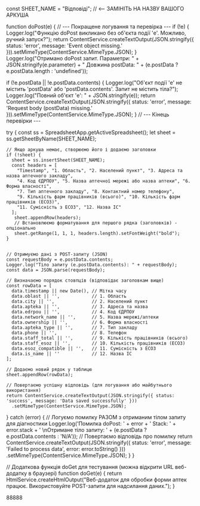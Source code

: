  
const SHEET_NAME = "Відповіді"; // <-- ЗАМІНІТЬ НА НАЗВУ ВАШОГО АРКУША

function doPost(e) {
  // --- Покращене логування та перевірка --- 
  if (!e) {
    Logger.log("Функцію doPost викликано без об'єкта події 'e'. Можливо, ручний запуск?");
    return ContentService.createTextOutput(JSON.stringify({ status: 'error', message: 'Event object missing.' })).setMimeType(ContentService.MimeType.JSON);
  }
  Logger.log("Отримано doPost запит. Параметри: " + JSON.stringify(e.parameter) + " Довжина postData: " + (e.postData ? e.postData.length : 'undefined'));
  
  if (!e.postData || !e.postData.contents) {
    Logger.log("Об'єкт події 'e' не містить 'postData' або 'postData.contents'. Запит не містить тіла?");
    Logger.log("Повний об'єкт 'e': " + JSON.stringify(e));
    return ContentService.createTextOutput(JSON.stringify({ status: 'error', message: 'Request body (postData) missing.' })).setMimeType(ContentService.MimeType.JSON);
  }
  // --- Кінець перевірки ---

  try {
    const ss = SpreadsheetApp.getActiveSpreadsheet();
    let sheet = ss.getSheetByName(SHEET_NAME);

    // Якщо аркуша немає, створюємо його і додаємо заголовки
    if (!sheet) {
      sheet = ss.insertSheet(SHEET_NAME);
      const headers = [
        "Timestamp", "1. Область", "2. Населений пункт", "3. Адреса та назва аптечного закладу",
        "4. Код ЄДРПОУ", "5. Назва аптечної мережі або назва аптеки", "6. Форма власності",
        "7. Тип аптечного закладу", "8. Контактний номер телефону",
        "9. Кількість фарм працівників (всього)", "10. Кількість фарм працівників (ЕСОЗ)",
        "11. Сумісність з ЕСОЗ", "12. Назва ІС"
      ];
       sheet.appendRow(headers);
       // Встановлюємо форматування для першого рядка (заголовків) - опціонально
       sheet.getRange(1, 1, 1, headers.length).setFontWeight("bold");
    }


    // Отримуємо дані з POST-запиту (JSON)
    const requestBody = e.postData.contents;
    Logger.log("Тіло запиту (e.postData.contents): " + requestBody);
    const data = JSON.parse(requestBody);

    // Визначаємо порядок стовпців (відповідає заголовкам вище)
    const rowData = [
      data.timestamp || new Date(), // Мітка часу
      data.oblast || '',            // 1. Область
      data.city || '',              // 2. Населений пункт
      data.apteka || '',            // 3. Адреса та назва
      data.edrpou || '',            // 4. Код ЄДРПОУ
      data.network_name || '',      // 5. Назва мережі/аптеки
      data.ownership || '',         // 6. Форма власності
      data.apteka_type || '',       // 7. Тип закладу
      data.phone || '',             // 8. Телефон
      data.staff_total || '',       // 9. Кількість працівників (всього)
      data.staff_esoz || '',        // 10. Кількість працівників (ЕСОЗ)
      data.esoz_compatible || '',   // 11. Сумісність з ЕСОЗ
      data.is_name || ''            // 12. Назва ІС
    ];

    // Додаємо новий рядок у таблицю
    sheet.appendRow(rowData);

    // Повертаємо успішну відповідь (для логування або майбутнього використання)
    return ContentService.createTextOutput(JSON.stringify({ status: 'success', message: 'Data saved successfully' }))
      .setMimeType(ContentService.MimeType.JSON);

  } catch (error) {
    // Логуємо помилку РАЗОМ з отриманим тілом запиту для діагностики
    Logger.log('Помилка doPost: ' + error + ' Stack: ' + error.stack + ' \nОтримане тіло запиту: ' + (e.postData ? e.postData.contents : 'N/A'));
    // Повертаємо відповідь про помилку
    return ContentService.createTextOutput(JSON.stringify({ status: 'error', message: 'Failed to process data', error: error.toString() }))
      .setMimeType(ContentService.MimeType.JSON);
  }
}

// Додаткова функція doGet для тестування (можна відкрити URL веб-додатку в браузері)
function doGet(e) {
   return HtmlService.createHtmlOutput("Веб-додаток для обробки форми аптек працює. Використовуйте POST-запити для надсилання даних.");
}

 88888
 
